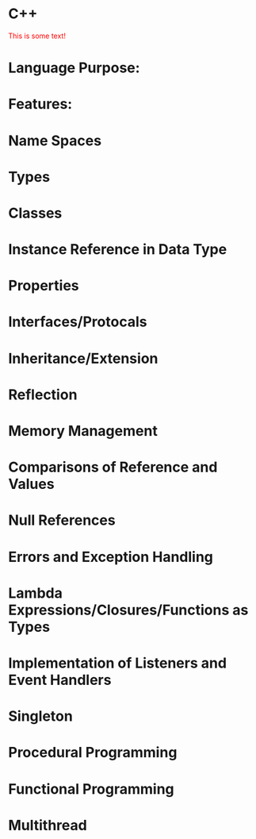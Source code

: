 # C++

<font color="red">This is some text!</font>

# Language Purpose:


# Features:


# Name Spaces


# Types


# Classes


# Instance Reference in Data Type


# Properties


# Interfaces/Protocals


# Inheritance/Extension


# Reflection


# Memory Management


# Comparisons of Reference and Values


# Null References


# Errors and Exception Handling


# Lambda Expressions/Closures/Functions as Types


# Implementation of Listeners and Event Handlers


# Singleton


# Procedural Programming


# Functional Programming


# Multithread
